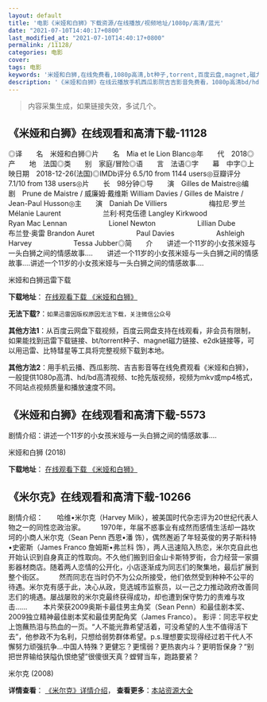 ```yaml
---
layout: default
title: '电影《米娅和白狮》下载资源/在线播放/视频地址/1080p/高清/蓝光'
date: "2021-07-10T14:40:17+0800"
last_modified_at: "2021-07-10T14:40:17+0800"
permalink: /11128/
categories: 电影
cover:
tags: 电影
keywords: '米娅和白狮,在线免费看,1080p高清,bt种子,torrent,百度云盘,magnet,磁力链,迅雷下载资源'
description: '《米娅和白狮》在线云播放手机西瓜影院吉吉影音免费看，1080p高清bd/hd未删减完整版和tc抢先枪版，mkv/mp4格式，附带bt/torrent种子、magnet/磁力链、百度云盘、网盘资源迅雷下载链接'
---
```


>内容采集生成，如果链接失效，多试几个。


## 《米娅和白狮》在线观看和高清下载-11128

◎译　　名　米娅和白狮◎片　　名　Mia et le Lion Blanc◎年　　代　2018◎产　　地　法国◎类　　别　家庭/冒险◎语　　言　法语◎字　　幕　中字◎上映日期　2018-12-26(法国)◎IMDb评分 6.5/10 from 1144 users◎豆瓣评分　7.1/10 from 138 users◎片　　长　98分钟◎导　　演　Gilles de Maistre◎编　　剧　Prune de Maistre / 威廉姆·戴维斯 William Davies / Gilles de Maistre / Jean-Paul Husson◎主　　演　Daniah De Villiers　　　　　　梅拉尼·罗兰 Mélanie Laurent　　　　　　兰利·柯克伍德 Langley Kirkwood　　　　　　Ryan Mac Lennan　　　　　　Lionel Newton　　　　　　Lillian Dube　　　　　　布兰登·奥雷 Brandon Auret　　　　　　Paul Davies　　　　　　Ashleigh Harvey　　　　　　Tessa Jubber◎简　　介　　讲述一个11岁的小女孩米娅与一头白狮之间的情感故事....　　讲述一个11岁的小女孩米娅与一头白狮之间的情感故事....讲述一个11岁的小女孩米娅与一头白狮之间的情感故事....


米娅和白狮迅雷下载

**下载地址**： [在线观看下载 《米娅和白狮》](https://www.993dy.com//vod-detail-id-35709.html) 


**无法下载?**：`如果迅雷因版权原因无法下载，关注微信公众号 `

**其他方法1**：从百度云网盘下载视频，百度云网盘支持在线观看，非会员有限制，如果能找到迅雷下载链接、bt/torrent种子、magnet磁力链接、e2dk链接等，可以用迅雷、比特彗星等工具将完整视频下载到本地。

**其他方法2**：用手机云播、西瓜影院、吉吉影音等在线免费观看《米娅和白狮》，一般提供1080p高清、hd/bd高清视频、tc抢先版视频，视频为mkv或mp4格式，不同站点视频质量和播放速度不同。


## 《米娅和白狮》在线观看和高清下载-5573

剧情介绍：讲述一个11岁的小女孩米娅与一头白狮之间的情感故事....


米娅和白狮 (2018)

**下载地址**： [在线观看下载 《米娅和白狮》](https://www.btbtdy.me/btdy/dy16052.html) 


## 《米尔克》在线观看和高清下载-10266

剧情介绍：　　哈维•米尔克（Harvey Milk），被美国时代杂志评为20世纪代表人物之一的同性恋政治家。 　　1970年，年届不惑事业有成然而感情生活却一路坎坷的小商人米尔克（Sean Penn 西恩•潘 饰），偶然邂逅了年轻英俊的男子斯科特•史密斯（James Franco 詹姆斯•弗兰科 饰），两人迅速陷入热恋，米尔克自此也开始认识到自身真正的性取向。不久他们搬到旧金山卡斯特罗街，合力经营一家摄影器材商店。随着两人恋情的公开化，小店逐渐成为同志们的聚集地，最后扩展到整个街区。 　　然而同志在当时仍不为公众所接受，他们依然受到种种不公平的待遇。米尔克有感于此，决心从政，竞选城市监察员，以一己之力推动政府改善同志们的境遇。屡战屡败的米尔克最终获得成功，却也遭到保守势力的责难与攻击…… 　　本片荣获2009奥斯卡最佳男主角奖（Sean Penn）和最佳剧本奖、2009独立精神最佳剧本奖和最佳男配角奖（James Franco）。 影评：同志平权史上饱蘸热泪与热血的一页。“人不能光靠希望活着，可没希望的人生不值得活下去”，他参政不为名利，只想给弱势群体希望。p.s.理想要实现得经过若干代人不懈努力顽强抗争…中国人特殊？更健忘？更懦弱？更热衷内斗？更明哲保身？“别把世界输给狭隘仇恨绝望”很傻很天真？螳臂当车，跑路要紧？


米尔克 (2008)

**详情查看**： [《米尔克》详情介绍](/movie/10266/)， **查看更多**：[本站资源大全](/movie/t/all/)

